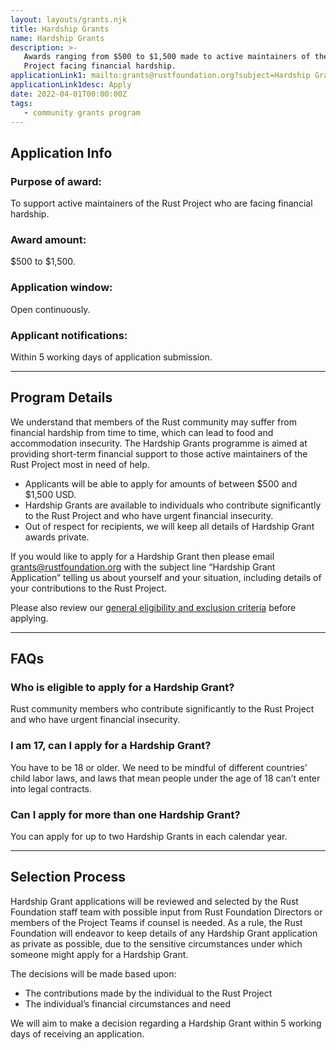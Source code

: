 ```yaml
---
layout: layouts/grants.njk
title: Hardship Grants
name: Hardship Grants
description: >-
   Awards ranging from $500 to $1,500 made to active maintainers of the Rust
   Project facing financial hardship.
applicationLink1: mailto:grants@rustfoundation.org?subject=Hardship Grant Application
applicationLink1desc: Apply
date: 2022-04-01T00:00:00Z
tags:
   - community grants program
---
```

## Application Info

### Purpose of award:

To support active maintainers of the Rust Project who are facing financial hardship.

### Award amount:

$500 to $1,500.

### Application window:

Open continuously.

### Applicant notifications:

Within 5 working days of application submission.&nbsp;

---

## Program Details

We understand that members of the Rust community may suffer from financial hardship from time to time, which can lead to food and accommodation insecurity. The Hardship Grants programme is aimed at providing short-term financial support to those active maintainers of the Rust Project most in need of help.

* Applicants will be able to apply for amounts of between $500 and $1,500 USD.
* Hardship Grants are available to individuals who contribute significantly to the Rust Project and who have urgent financial insecurity.
* Out of respect for recipients, we will keep all details of Hardship Grant awards private.

If you would like to apply for a Hardship Grant then please email [grants@rustfoundation.org](mailto:grants@rustfoundation.org) with the subject line “Hardship Grant Application” telling us about yourself and your situation, including details of your contributions to the Rust Project.

Please also review our [general eligibility and exclusion criteria](/grants-eligibility/) before applying.

---

## FAQs

### Who is eligible to apply for a Hardship Grant?

Rust community members who contribute significantly to the Rust Project and who have urgent financial insecurity.

### I am 17, can I apply for a Hardship Grant?

You have to be 18 or older. We need to be mindful of different countries’ child labor laws, and laws that mean people under the age of 18 can’t enter into legal contracts.

### Can I apply for more than one Hardship Grant?

You can apply for up to two Hardship Grants in each calendar year.

---

## Selection Process

Hardship Grant applications will be reviewed and selected by the Rust Foundation staff team with possible input from Rust Foundation Directors or members of the Project Teams if counsel is needed. As a rule, the Rust Foundation will endeavor to keep details of any Hardship Grant application as private as possible, due to the sensitive circumstances under which someone might apply for a Hardship Grant.

The decisions will be made based upon:

* The contributions made by the individual to the Rust Project
* The individual’s financial circumstances and need

We will aim to make a decision regarding a Hardship Grant within 5 working days of receiving an application.